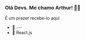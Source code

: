 ### Olá Devs. Me chamo Arthur! 👾👋
É um prazer recebe-lo aqui 


- 🔭 ---
- 🌱 React.js

<div>
  <a href="https://github.com/lopes-pk/"/>
<div/>
